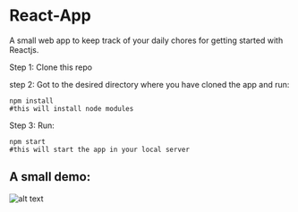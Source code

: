 # React-App
 A small web app to keep track of your daily chores for getting started with Reactjs.
 
Step 1: Clone this repo

step 2: Got to the desired directory where you have cloned the app and run:

```
npm install 
#this will install node modules
```

Step 3: Run:

```
npm start 
#this will start the app in your local server
```

## A small demo: 
![alt text](https://media.giphy.com/media/MFDOsemngh6vCcDjD4/giphy.gif)
